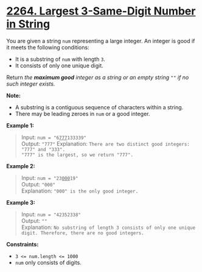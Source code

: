 # [2264. Largest 3-Same-Digit Number in String](https://leetcode.com/problems/largest-3-same-digit-number-in-string/?envType=daily-question&envId=2023-12-04)

You are given a string `num` representing a large integer. An integer is good if it meets the following conditions:

- It is a substring of `num` with length `3`.
- It consists of only one unique digit.

Return *the* ***maximum good*** *integer as a string or an empty string* `""` *if no such integer exists.*

**Note:**

- A substring is a contiguous sequence of characters within a string.
- There may be leading zeroes in `num` or a good integer.
 

**Example 1:**

> Input: <code>num = "6<u>777</u>133339"</code>  
> Output: `"777"`
> Explanation: `There are two distinct good integers: "777" and "333".`  
> `"777" is the largest, so we return "777".`

**Example 2:**

> Input: <code>num = "23<u>000</u>19"</code>  
> Output: `"000"`  
> Explanation: `"000" is the only good integer.`

**Example 3:**

> Input: `num = "42352338"`  
> Output: `""`  
> Explanation: `No substring of length 3 consists of only one unique digit. Therefore, there are no good integers.`
 

**Constraints:**

- `3 <= num.length <= 1000`
- `num` only consists of digits.